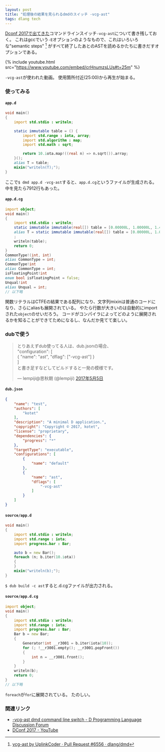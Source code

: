 ```yaml
---
layout: post
title: "処理後の結果を見られるdmdのスイッチ -vcg-ast"
tags: dlang tech
---
```


[Dconf 2017で出てきた](http://dconf.org/2017/talks/koch.html)コマンドラインスイッチ`-vcg-ast`について書き残しておく。
これはgccでいう`-E`オプションのようなもので、これはいろいろな"semantic steps" [^1]
がすべて終了したあとのASTを読めるかたちに書きだすオプションである。

{% include youtube.html src="https://www.youtube.com/embed/crHnumzsLUs#t=25m" %}

`-vcg-ast`が使われた動画。
使用箇所付近(25:00)から再生が始まる。

### 使ってみる

#### `app.d`

```d
void main()
{
	import std.stdio : writeln;

	static immutable table = () {
		import std.range : iota, array;
		import std.algorithm : map;
		import std.math : sqrt;

		return 10.iota.map!((real n) => n.sqrt()).array;
	}();
	alias T = table;
	mixin("writeln(T);");
}
```

ここで`$ dmd app.d -vcg-ast`すると、`app.d.cg`というファイルが生成される。
中を見たら7912行もあった。

#### `app.d.cg`

```d
import object;
void main()
{
	import std.stdio : writeln;
	static immutable immutable(real[]) table = [0.00000L, 1.00000L, 1.41421L, 1.73205L, 2.00000L, 2.23607L, 2.44949L, 2.64575L, 2.82843L, 3.00000L];
	alias T = static immutable immutable(real[]) table = [0.00000L, 1.00000L, 1.41421L, 1.73205L, 2.00000L, 2.23607L, 2.44949L, 2.64575L, 2.82843L, 3.00000L];
	;
	writeln(table);
	return 0;
}
CommonType!(int, int)
alias CommonType = int;
CommonType!int
alias CommonType = int;
isFloatingPoint!int
enum bool isFloatingPoint = false;
Unqual!int
alias Unqual = int;
// 以下略
```

関数リテラルはCTFEの結果である配列になり、文字列mixinは普通のコードになり、さらにaliasも展開されている。
やたら行数が大きいのは自動的にimportされた`object`のせいだろう。
コードがコンパイラによってどのように展開されるかを知ることができてためになるし、なんだか見てて楽しい。

### dubで使う

<blockquote class="twitter-tweet" data-lang="ja"><p lang="ja" dir="ltr">とりあえずdub使ってる人は、dub.jsonの場合、<br>&quot;configuration&quot;: [<br> { &quot;name&quot;: &quot;ast&quot;, &quot;dflag&quot;: [&quot;-vcg-ast&quot;] }<br>]<br>と書き足すなどしてビルドすると一発の模様です。</p>&mdash; lempiji@思秋期 (@lempiji) <a href="https://twitter.com/lempiji/status/860459096897576960">2017年5月5日</a></blockquote>
<script async src="//platform.twitter.com/widgets.js" charset="utf-8"></script>

#### `dub.json`

```json
{
	"name": "test",
	"authors": [
		"kotet"
	],
	"description": "A minimal D application.",
	"copyright": "Copyright © 2017, kotet",
	"license": "proprietary",
	"dependencies": {
		"progress": "*"
	},
	"targetType": "executable",
	"configurations": [
		{
			"name": "default"
		},
		{
			"name": "ast",
			"dflags": [
				"-vcg-ast"
			]
		}
	]
}
```

#### `source/app.d`

```d
void main()
{
	import std.stdio : writeln;
	import std.range : iota;
	import progress.bar : Bar;

	auto b = new Bar();
	foreach (n; b.iter(10.iota))
	{
	}
	mixin("writeln(b);");
}
```

`$ dub build -c ast`すると.d.cgファイルが出力される。

#### `source/app.d.cg`

```d
import object;
void main()
{
	import std.stdio : writeln;
	import std.range : iota;
	import progress.bar : Bar;
	Bar b = new Bar;
	{
		Generator!int __r3001 = b.iter(iota(10));
		for (; !__r3001.empty(); __r3001.popFront())
		{
			int n = __r3001.front();
		}
	}
	writeln(b);
	return 0;
}
// 以下略
```

`foreach`が`for`に展開されている。
たのしい。

### 関連リンク

- [-vcg-ast dmd command line switch - D Programming Language Discussion Forum](http://forum.dlang.org/thread/oendp1$ct4$1@digitalmars.com)
- [DConf 2017 - YouTube](https://www.youtube.com/playlist?list=PL3jwVPmk_PRxo23yyoc0Ip_cP3-rCm7eB)

[^1]: [vcg-ast by UplinkCoder · Pull Request #6556 · dlang/dmd](https://github.com/dlang/dmd/pull/6556)
